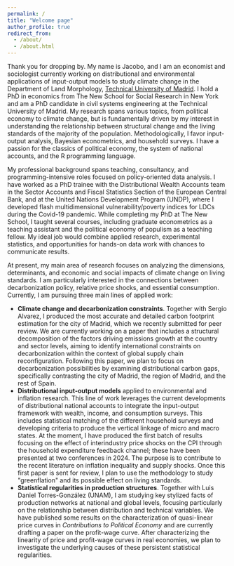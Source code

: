 ```yaml
---
permalink: /
title: "Welcome page"
author_profile: true
redirect_from: 
  - /about/
  - /about.html
---
```


Thank you for dropping by. My name is Jacobo, and I am an economist and sociologist currently working on distributional and environmental applications of input-output models to study climate change in the Department of Land Morphology, [Technical University of Madrid](https://portalcientifico.upm.es/es/ipublic/researcher/336709). I hold a PhD in economics from The New School for Social Research in New York and am a PhD candidate in civil systems engineering at the Technical University of Madrid. My research spans various topics, from political economy to climate change, but is fundamentally driven by my interest in understanding the relationship between structural change and the living standards of the majority of the population. Methodologically, I favor input-output analysis, Bayesian econometrics, and household surveys. I have a passion for the classics of political economy, the system of national accounts, and the R programming language.

My professional background spans teaching, consultancy, and programming-intensive roles focused on policy-oriented data analysis. I have worked as a PhD trainee with the Distributional Wealth Accounts team in the Sector Accounts and Fiscal Statistics Section of the European Central Bank, and at the United Nations Development Program (UNDP), where I developed flash multidimensional vulnerability/poverty indices for LDCs during the Covid-19 pandemic. While completing my PhD at The New School, I taught several courses, including graduate econometrics as a teaching assistant and the political economy of populism as a teaching fellow. My ideal job would combine applied research, experimental statistics, and opportunities for hands-on data work with chances to communicate results.

At present, my main area of research focuses on analyzing the dimensions, determinants, and economic and social impacts of climate change on living standards. I am particularly interested in the connections between decarbonization policy, relative price shocks, and essential consumption. Currently, I am pursuing three main lines of applied work:

  * **Climate change and decarbonization constraints**. Together with Sergio Alvarez, I produced the most accurate and detailed carbon footprint estimation for the city of Madrid, which we recently submitted for peer review. We are currently working on a paper that includes a structural decomposition of the factors driving emissions growth at the country and sector levels, aiming to identify international constraints on decarbonization within the context of global supply chain reconfiguration. Following this paper, we plan to focus on decarbonization possibilities by examining distributional carbon gaps, specifically contrasting the city of Madrid, the region of Madrid, and the rest of Spain.
  * **Distributional input-output models** applied to environmental and inflation research. This line of work leverages the current developments of distributional national accounts to integrate the input-output framework with wealth, income, and consumption surveys. This includes statistical matching of the different household surveys and developing criteria to produce the vertical linkage of micro and macro states. At the moment, I have produced the first batch of results focusing on the effect of interindustry price shocks on the CPI through the household expenditure feedback channel; these have been presented at two conferences in 2024. The purpose is to contribute to the recent literature on inflation inequality and supply shocks. Once this first paper is sent for review, I plan to use the methodology to study "greenflation" and its possible effect on living standards.
  * **Statistical regularities in production structures**. Together with Luis Daniel Torres-González (UNAM), I am studying key stylized facts of production networks at national and global levels, focusing particularly on the relationship between distribution and technical variables. We have published some results on the characterization of quasi-linear price curves in *Contributions to Political Economy* and are currently drafting a paper on the profit-wage curve. After characterizing the linearity of price and profit-wage curves in real economies, we plan to investigate the underlying causes of these persistent statistical regularities.
